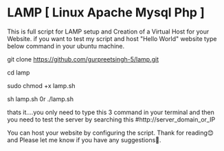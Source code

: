 # LAMP [ Linux Apache Mysql Php ]

This is full script for LAMP setup and Creation of a Virtual Host for your Website.
if you want to test my script and host "Hello World" website type below command in your ubuntu machine.


git clone https://github.com/gurpreetsingh-5/lamp.git

cd lamp

sudo chmod +x lamp.sh

sh lamp.sh
0r
./lamp.sh


thats it....you only need to type this 3 command in your terminal and then you need to test the server by searching this #http://server_domain_or_IP 



You can host your website by configuring the script.
Thank for reading😊 and Please let me know if you have any suggestions🙌.
